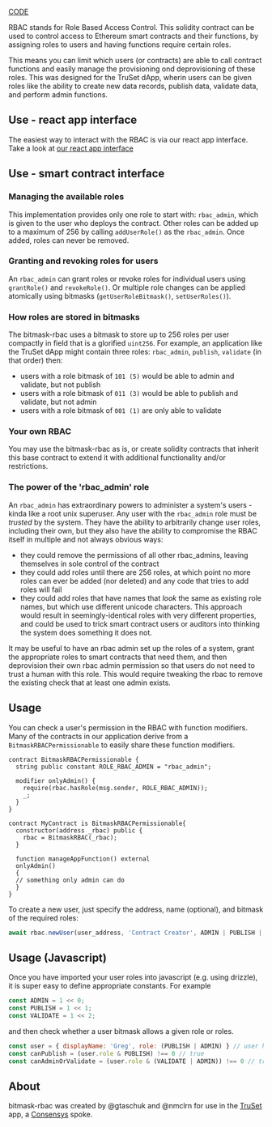 [CODE](https://github.com/TruSet/bitmask-rbac)

RBAC stands for Role Based Access Control. This solidity contract can be used to control access to Ethereum smart contracts and their functions, by assigning roles to users and having functions require certain roles.

This means you can limit which users (or contracts) are able to call contract functions and easily manage the provisioning ond deprovisioning of these roles.  This was designed for the TruSet dApp, wherin users can be given roles like the ability to create new data records, publish data, validate data, and perform admin functions.

## Use - react app interface
The easiest way to interact with the RBAC is via our react app interface.
Take a look at [our react app interface](https://truset.github.io/bitmask-rbac/portal/)

## Use - smart contract interface

### Managing the available roles
This implementation provides only one role to start with: `rbac_admin`, which is given to the user who deploys the contract. Other roles can be added up to a maximum of 256 by calling `addUserRole()` as the `rbac_admin`. Once added, roles can never be removed.

### Granting and revoking roles for users
An `rbac_admin` can grant roles or revoke roles for individual users using `grantRole()` and `revokeRole()`. Or multiple role changes can be applied atomically using bitmasks (`getUserRoleBitmask()`, `setUserRoles()`).

### How roles are stored in bitmasks
The bitmask-rbac uses a bitmask to store up to 256 roles per user compactly in field that is a glorified `uint256`.  For example, an application like the TruSet dApp might contain three roles: `rbac_admin`, `publish`, `validate` (in that order) then:

- users with a role bitmask of `101 (5)` would be able to admin and validate, but not publish
- users with a role bitmask of `011 (3)` would be able to publish and validate, but not admin
- users with a role bitmask of `001 (1)` are only able to validate

### Your own RBAC

You may use the bitmask-rbac as is, or create solidity contracts that inherit this base contract to extend it with additional functionality and/or restrictions.

### The power of the 'rbac_admin' role

An `rbac_admin` has extraordinary powers to administer a system's users - kinda like a root unix superuser.  Any user with the `rbac_admin` role must be _trusted_ by the system. They have the ability to arbitrarily change user roles, including their own, but they also have the ability to compromise the RBAC itself in multiple and not always obvious ways:

 - they could remove the permissions of all other rbac_admins, leaving themselves in sole control of the contract
 - they could add roles until there are 256 roles, at which point no more roles can ever be added (nor deleted) and any code that tries to add roles will fail
 - they could add roles that have names that _look_ the same as existing role names, but which use different unicode characters. This approach would result in seemingly-identical roles with very different properties, and could be used to trick smart contract users or auditors into thinking the system does something it does not.
 
 It may be useful to have an rbac admin set up the roles of a system, grant the appropriate roles to smart contracts that need them, and then deprovision their own rbac admin permission so that users do not need to trust a human with this role.  This would require tweaking the rbac to remove the existing check that at least one admin exists.

## Usage

You can check a user's permission in the RBAC with function modifiers.  Many of the contracts in our application derive from a `BitmaskRBACPermissionable` to easily share these function modifiers.

```solidity
contract BitmaskRBACPermissionable {
  string public constant ROLE_RBAC_ADMIN = "rbac_admin";

  modifier onlyAdmin() {
    require(rbac.hasRole(msg.sender, ROLE_RBAC_ADMIN));
    _;
  }
}

contract MyContract is BitmaskRBACPermissionable{
  constructor(address _rbac) public {
    rbac = BitmaskRBAC(_rbac);
  }

  function manageAppFunction() external
  onlyAdmin()
  {
  // something only admin can do
  }
}
```

To create a new user, just specify the address, name (optional), and bitmask of the required roles:

```javascript
await rbac.newUser(user_address, 'Contract Creator', ADMIN | PUBLISH | VALIDATE)
```

## Usage (Javascript)

Once you have imported your user roles into javascript (e.g. using drizzle), it is super easy to define appropriate constants.  For example
```javascript
const ADMIN = 1 << 0;
const PUBLISH = 1 << 1;
const VALIDATE = 1 << 2;
```
and then check whether a user bitmask allows a given role or roles.
```javascript
const user = { displayName: 'Greg', role: (PUBLISH | ADMIN) } // user has publish and admin roles
const canPublish = (user.role & PUBLISH) !== 0 // true
const canAdminOrValidate = (user.role & (VALIDATE | ADMIN)) !== 0 // true
```

## About
bitmask-rbac was created by @gtaschuk and @nmclrn for use in the [TruSet](https://TruSet.com) app, a [Consensys](https://consensys.net) spoke.
